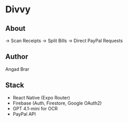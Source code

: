 # Divvy

## About
-> Scan Receipts -> Split Bills -> Direct PayPal Requests

## Author
Angad Brar

## Stack
* React Native (Expo Router)
* Firebase (Auth, Firestore, Google OAuth2)
* GPT 4.1-mini for OCR
* PayPal API
